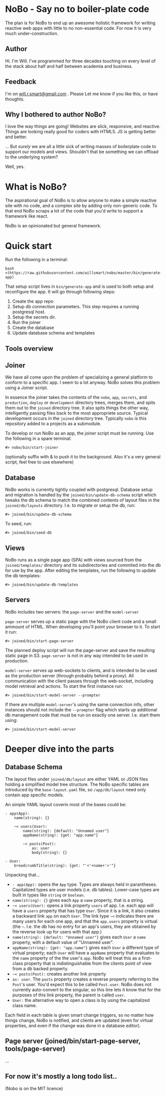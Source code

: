 # NoBo - Say no to boiler-plate code
The plan is for NoBo to end up an awesome holistic framework for writing reactive web apps with little to no non-essential code. For now it is very much under-construction.

Author
--------

Hi. I'm Will. I've programmed for three decades touching on every level of the stack about half and half between academia and business.

Feedback
--------
I'm on will.r.smart@gmail.com . Please Let me know if you like this, or have thoughts.


Why I bothered to author NoBo?
---------

I love the way things are going! Websites are slick, responsive, and reactive. Things are looking really good for coders with HTML5. JS is getting better and better.

... But *surely* we are all a little sick of writing masses of boilerplate code to support our models and views. Shouldn't that be something we can offload to the underlying system?

Well, yes.

What is NoBo?
=========
The aspirational goal of NoBo is to allow anyone to make a simple reactive site with no code, and a complex site by adding only non-generic code. To that end NoBo scraps a lot of the code that you'd write to support a framework like react.

NoBo is an opinionated but general framework.

Quick start
========

Run the following in a terminal:

    bash <(https://raw.githubusercontent.com/willsmart/nobo/master/bin/generate-app)

That setup script lives in `bin/generate-app` and is used to both setup and reconfigure the app. It will go through following steps:
1. Create the app repo
2. Setup db connection parameters. This step requires a running postgresql host.
3. Setup the secrets dir.
4. Run the joiner
5. Create the database
6. Update database schema and templates

Tools overview
--------

## Joiner

We have all come upon the problem of specializing a general platform to conform to a specific app. I seem to a lot anyway.
NoBo solves this problem using a Joiner script.

In essence the joiner takes the contents of the `nobo`, `app`, `secrets`, and `production`, `deploy` or `development` directory trees, merges them, and spits them out to the `joined` directory tree. 
It also spits things the other way, intelligently passing files back to the most appropriete source. Typical development occurs in the `joined` directory tree. Typically `nobo` is this repository added to a projects as a submodule.

To develop or run NoBo as an app, the joiner script must be running. Use the following in a spare terminal: 

    #> nobo/bin/start-joiner

(optionally suffix with & to push it to the background. Also it's a very general script, feel free to use elsewhere)

## Database 

NoBo works is currently tightly coupled with postgresql.
Database setup and migration is handled by the `joined/bin/update-db-schema` script which tweaks the db schema to match the combined contents of layout files in the `joined/db/layouts` directory. I.e. to migrate or setup the db, run:

    #> joined/bin/update-db-schema

To seed, run:

    #> joined/bin/seed-db

## Views

NoBo runs as a single page app (SPA) with views sourced from the `joined/templates/` directory and its subdirectories and commited into the db for use by the app. After editing the templates, run the following to update the db templates:

    #> joined/bin/update-db-templates

## Servers

NoBo includes two servers: the `page-server` and the `model-server`

`page-server` serves up a static page with the NoBo client code and a small ammount of HTML. When developing you'll point your browser to it. To start it run:

    #> joined/bin/start-page-server

 The planned deploy script will run the page-server and save the resulting static page in S3. `page-server` is not in any way intended to be used in production.

 `model-server` serves up web-sockets to clients, and is intended to be used as the production server (through probably behind a proxy).
 All communication with the client passes through the web-socket, including model retrieval and actions. To start the first instance run:

    #> joined/bin/start-model-server --prompter

If there are multiple `model-server`'s using the same connection info, other instances should not include the `--prompter` flag which starts up additional db management code that must be run on exactly one server. I.e. start them using:

    #> joined/bin/start-model-server

Deeper dive into the parts
=========

## Database Schema

The layout files under `joined/db/layout` are either YAML or JSON files holding a simplified model tree structure.
The NoBo specific tables are introduced by the `base-layout.yaml` file, so `/app/db/layout` need only contain app specific models.

An simple YAML layout coverin most of the bases could be:

    - app(App):
        name(string): {}
        
        ~< users(User):
            name(string): {default: "Unnamed user"}
            appName(string): {get: "app.name"}

            ~< posts(Post):
                as: user
                body(string): {}

    - User:
        breadcrumbTitle(string): {get: "'<'+name+'>'"}

Unpacking that...
- `- app(App):` opens the `App` type. Types are always held in parantheses. Capitalized types are user models (i.e. db tables). Lower-case types are built in types like `string` or `boolean`.
- `name(string): {}` gives each `App` a `name` property, that is a string.
- `~< users(User):` opens a link property `users` of app. I.e. each app will have a `users` property that has type `User`. Since it is a link, it also creates a backward link `app` on each `User`. The link type `~<` indicates there are many users for each one app, and that the `app.users` property is virtual (the `~`. I.e. the db has no entry for an app's users, they are obtained by the reverse look up for users with that app.)
- `name(string): {default: "Unnamed user"}` gives each `User` a `name` property, with a default value of "Unnamed user".
- `appName(string): {get: "app.name"}` gives each `User` a different type of virtual property; each `User` will have a `appName` property that evaluates to the `name` property of the the user's `app`. NoBo will treat this as a first-class property that is indistinguishable from the clients point of view from a db backed property.
- `~< posts(Post):` creates another link property
- `as: user`. The `posts` property creates a reverse property referring to the `Post`'s user. You'd expect this to be called `Post.user`. NoBo does not currently auto-convert to the singular, so this line lets it know that for the purposes of this link property, the parent is called `user`.
- `User:` the alternative way to open a class is by using the capitalized class name.

Each field in each table is given smart change triggers, so no matter how things change, NoBo is notified, and clients are updated (even for virtual properties, and even if the change was done in a database editor).


## Page server (joined/bin/start-page-server, tools/page-server)


...

For now it's mostly a long todo list..
- 


(Nobo is on the MIT licence)

